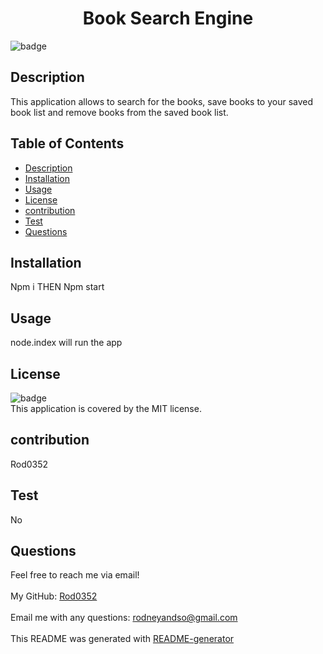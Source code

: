 
  <h1 align="center">Book Search Engine </h1>
  
![badge](https://img.shields.io/badge/license-MIT-brightgreen)<br />
## Description
 This application allows to search for the books, save books to your saved book list and remove books from the saved book list.
## Table of Contents
- [Description](#description)
- [Installation](#installation)
- [Usage](#usage)
- [License](#license)
- [contribution](#contribution)
- [Test](#test)
- [Questions](#questions)
## Installation
 Npm i THEN Npm start
## Usage
 node.index will run the app 
## License
![badge](https://img.shields.io/badge/license-MIT-brightgreen)
<br />
This application is covered by the MIT license. 
## contribution
 Rod0352
## Test
No
## Questions
 Feel free to reach me via email!<br />
<br />
 My GitHub: [Rod0352](https://github.com/Rod0352)<br />
<br />
 Email me with any questions: rodneyandso@gmail.com<br /><br />
This README was generated with [README-generator](https://github.com/Rod0352/README-generator)
  